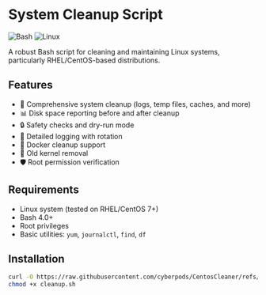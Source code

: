 # System Cleanup Script

![Bash](https://img.shields.io/badge/shell_script-%23121011.svg?style=for-the-badge&logo=gnu-bash&logoColor=white)
![Linux](https://img.shields.io/badge/Linux-FCC624?style=for-the-badge&logo=linux&logoColor=black)

A robust Bash script for cleaning and maintaining Linux systems, particularly RHEL/CentOS-based distributions.

## Features

- 🧹 Comprehensive system cleanup (logs, temp files, caches, and more)
- 📊 Disk space reporting before and after cleanup
- 🔒 Safety checks and dry-run mode
- 📝 Detailed logging with rotation
- 🐳 Docker cleanup support
- 🧠 Old kernel removal
- 🛡️ Root permission verification

## Requirements

- Linux system (tested on RHEL/CentOS 7+)
- Bash 4.0+
- Root privileges
- Basic utilities: `yum`, `journalctl`, `find`, `df`

## Installation

```bash
curl -O https://raw.githubusercontent.com/cyberpods/CentosCleaner/refs/heads/main/cleanup.sh
chmod +x cleanup.sh
